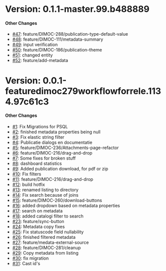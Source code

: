 # Version: 0.1.1-master.99.b488889


#### Other Changes

* [#47](https://github.com/ConductionNL/opencatalogi/pull/47): feature/DIMOC-288/publication-type-default-value
* [#48](https://github.com/ConductionNL/opencatalogi/pull/48): feature/DIMOC-111/metadata-summary
* [#49](https://github.com/ConductionNL/opencatalogi/pull/49): input verification
* [#50](https://github.com/ConductionNL/opencatalogi/pull/50): feature/DIMOC-186/publication-theme
* [#51](https://github.com/ConductionNL/opencatalogi/pull/51): changed entity
* [#52](https://github.com/ConductionNL/opencatalogi/pull/52): feature/add-metadata


# Version: 0.0.1-featuredimoc279workflowforrele.1134.97c61c3


#### Other Changes

* [#1](https://github.com/ConductionNL/opencatalogi/pull/1): Fix Migrations for PSQL
* [#2](https://github.com/ConductionNL/opencatalogi/pull/2): finished metadata properties being null
* [#3](https://github.com/ConductionNL/opencatalogi/pull/3): Fix elastic string filter
* [#4](https://github.com/ConductionNL/opencatalogi/pull/4): Publicatie dialogs en documentatie
* [#5](https://github.com/ConductionNL/opencatalogi/pull/5): feature/DIMOC-236/Attachments-page-refactor
* [#6](https://github.com/ConductionNL/opencatalogi/pull/6): feature/DIMOC-216/drag-and-drop
* [#7](https://github.com/ConductionNL/opencatalogi/pull/7): Some fixes for broken stuff
* [#8](https://github.com/ConductionNL/opencatalogi/pull/8): dashboard statistics
* [#9](https://github.com/ConductionNL/opencatalogi/pull/9): Added publication download, for pdf or zip
* [#10](https://github.com/ConductionNL/opencatalogi/pull/10): Fix filters
* [#11](https://github.com/ConductionNL/opencatalogi/pull/11): feature/DIMOC-216/drag-and-drop
* [#12](https://github.com/ConductionNL/opencatalogi/pull/12): build hotfix
* [#13](https://github.com/ConductionNL/opencatalogi/pull/13): renamed listing to directory
* [#14](https://github.com/ConductionNL/opencatalogi/pull/14): Fix search because of joins
* [#15](https://github.com/ConductionNL/opencatalogi/pull/15): feature/DIMOC-260/download-buttons
* [#16](https://github.com/ConductionNL/opencatalogi/pull/16): added dropdown based on metadata properties
* [#17](https://github.com/ConductionNL/opencatalogi/pull/17): search on metadata
* [#18](https://github.com/ConductionNL/opencatalogi/pull/18): added catalogi filter to search
* [#23](https://github.com/ConductionNL/opencatalogi/pull/23): feature/sync-button
* [#24](https://github.com/ConductionNL/opencatalogi/pull/24): Metadata copy fixes
* [#25](https://github.com/ConductionNL/opencatalogi/pull/25): Fix statuscode field nullability
* [#26](https://github.com/ConductionNL/opencatalogi/pull/26): finished filtered metadata
* [#27](https://github.com/ConductionNL/opencatalogi/pull/27): feature/medata-external-source
* [#28](https://github.com/ConductionNL/opencatalogi/pull/28): feature/DIMOC-281/cleanup
* [#29](https://github.com/ConductionNL/opencatalogi/pull/29): Copy metadata from listing
* [#30](https://github.com/ConductionNL/opencatalogi/pull/30): fix migration
* [#31](https://github.com/ConductionNL/opencatalogi/pull/31): Cast id's
